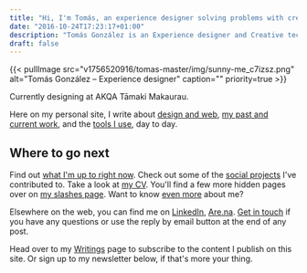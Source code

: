 ```yaml
---
title: "Hi, I'm Tomás, an experience designer solving problems with creative & data-driven solutions."
date: "2016-10-24T17:23:17+01:00"
description: "Tomás González is an Experience designer and Creative technologist based in Auckland, New Zealand. Read articles and notes on design and the web."
draft: false
---
```


{{< pullImage src="v1756520916/tomas-master/img/sunny-me_c7izsz.png" alt="Tomás González – Experience designer" caption="" priority=true >}}

Currently designing at AKQA Tāmaki Makaurau.

Here on my personal site, I write about [design and web](/writings/), [my past and current work](/portfolio/), and the [tools I use](/uses/), day to day.

## Where to go next

Find out [what I'm up to right now](/now/). Check out some of the [social projects](/social-projects/) I've contributed to. Take a look at [my CV](/cv/). You'll find a few more hidden pages over on [my slashes page](/slashes). Want to know [even more](/bio/) about me?

Elsewhere on the web, you can find me on [LinkedIn](https://www.linkedin.com/in/tomasjgo/), [Are.na](https://www.are.na/tomas-jkctpndhbng/channels). [Get in touch](/contact) if you have any questions or use the reply by email button at the end of any post.

Head over to my [Writings](/writings/) page to subscribe to the content I publish on this site. Or sign up to my newsletter below, if that's more your thing.